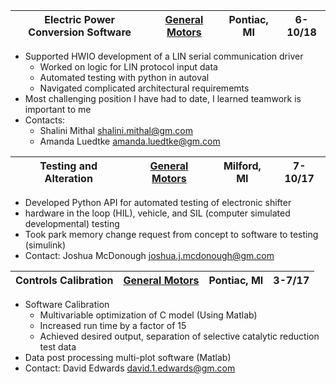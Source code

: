 Electric Power Conversion Software | [General Motors](https://www.gm.com/) | Pontiac, MI | 6-10/18
--- | --- | --- | ---
* Supported HWIO development of a LIN serial communication driver
	* Worked on logic for LIN protocol input data
	* Automated testing with python in autoval
	* Navigated complicated architectural requirememts
* Most challenging position I have had to date, I learned teamwork is important to me
* Contacts:
	* Shalini Mithal shalini.mithal@gm.com
	* Amanda Luedtke amanda.luedtke@gm.com

Testing and Alteration | [General Motors](https://www.gm.com/) | Milford, MI | 7-10/17
--- | --- | --- | ---
* Developed Python API for automated testing of electronic shifter
* hardware in the loop (HIL), vehicle, and SIL (computer simulated developmental) testing
* Took park memory change request from concept to software to testing (simulink)
* Contact: Joshua McDonough joshua.j.mcdonough@gm.com

Controls Calibration | [General Motors](https://www.gm.com/) | Pontiac, MI | 3-7/17
--- | --- | --- | ---
* Software Calibration
	* Multivariable optimization of C model (Using Matlab)
	* Increased run time by a factor of 15
	* Achieved desired output, separation of selective catalytic reduction test data
* Data post processing multi-plot software (Matlab)
* Contact: David Edwards david.1.edwards@gm.com
